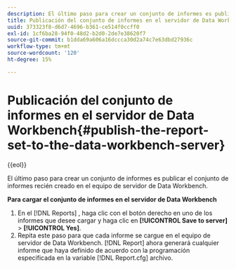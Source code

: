 ```yaml
---
description: El último paso para crear un conjunto de informes es publicar el conjunto de informes recién creado en el equipo de servidor de Data Workbench.
title: Publicación del conjunto de informes en el servidor de Data Workbench
uuid: 373323f8-d6d7-4696-b361-ce514f0ccff0
exl-id: 1cf6ba28-94f0-48d2-b2d0-2de7e38620f7
source-git-commit: b1dda69a606a16dccca30d2a74c7e63dbd27936c
workflow-type: tm+mt
source-wordcount: '120'
ht-degree: 15%

---
```


# Publicación del conjunto de informes en el servidor de Data Workbench{#publish-the-report-set-to-the-data-workbench-server}

{{eol}}

El último paso para crear un conjunto de informes es publicar el conjunto de informes recién creado en el equipo de servidor de Data Workbench.

**Para cargar el conjunto de informes en el servidor de Data Workbench**

1. En el [!DNL Reports] , haga clic con el botón derecho en uno de los informes que desee cargar y haga clic en **[!UICONTROL Save to server]** > **[!UICONTROL Yes]**.
1. Repita este paso para que cada informe se cargue en el equipo de servidor de Data Workbench.
   [!DNL Report] ahora generará cualquier informe que haya definido de acuerdo con la programación especificada en la variable [!DNL Report.cfg] archivo.
